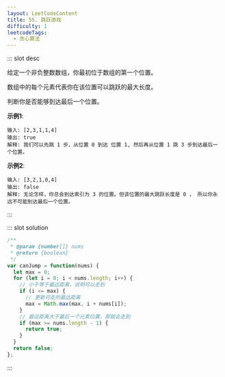 ```yaml
---
layout: LeetCodeContent
title: 55. 跳跃游戏
difficulty: 1
leetcodeTags:
  - 贪心算法
---
```



::: slot desc

给定一个非负整数数组，你最初位于数组的第一个位置。

数组中的每个元素代表你在该位置可以跳跃的最大长度。

判断你是否能够到达最后一个位置。

**示例1**:

```
输入: [2,3,1,1,4]
输出: true
解释: 我们可以先跳 1 步，从位置 0 到达 位置 1, 然后再从位置 1 跳 3 步到达最后一个位置。
```

**示例2**:

```
输入: [3,2,1,0,4]
输出: false
解释: 无论怎样，你总会到达索引为 3 的位置。但该位置的最大跳跃长度是 0 ， 所以你永远不可能到达最后一个位置。
```
:::


::: slot solution

```javascript
/**
 * @param {number[]} nums
 * @return {boolean}
 */
var canJump = function(nums) {
  let max = 0;
  for (let i = 0; i < nums.length; i++) {
    // 小于等于最远距离，说明可以走到
    if (i <= max) {
      // 更新可走的最远距离
      max = Math.max(max, i + nums[i]);
    }
    // 最远距离大于最后一个元素位置，那就会走到
    if (max >= nums.length - 1) {
      return true;
    }
  }
  return false;
};
```

:::